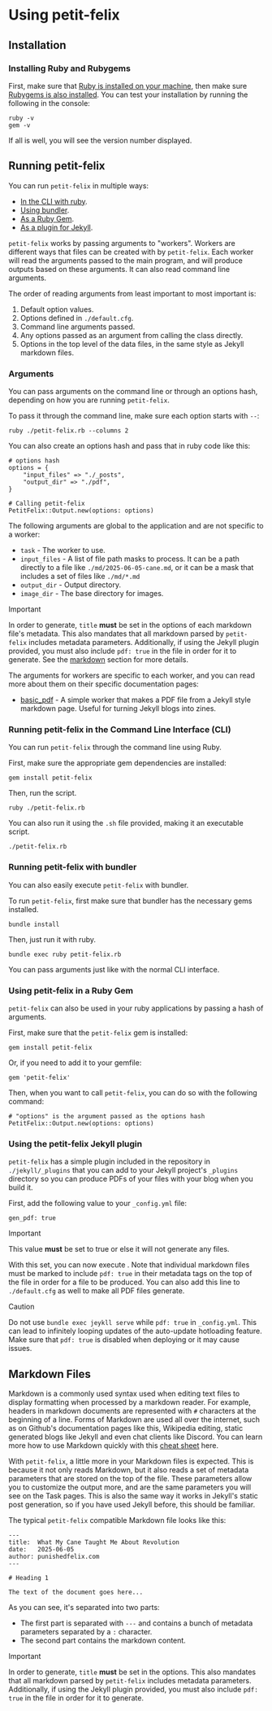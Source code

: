 # Using petit-felix

## Installation

### Installing Ruby and Rubygems

First, make sure that [Ruby is installed on your machine](https://www.ruby-lang.org/en/documentation/installation/), then make sure [Rubygems is also installed](https://rubygems.org/pages/download). You can test your installation by running the following in the console:

```
ruby -v
gem -v
```

If all is well, you will see the version number displayed.

## Running petit-felix

You can run ``petit-felix`` in multiple ways:

- [In the CLI with ruby](#running-petit-felix-in-the-command-line-interface-cli).
- [Using bundler](#running-petit-felix-with-bundler).
- [As a Ruby Gem](#using-petit-felix-in-a-ruby-gem).
- [As a plugin for Jekyll](#using-the-petit-felix-jekyll-plugin).

``petit-felix`` works by passing arguments to "workers". Workers are different ways that files can be created with by ``petit-felix``. Each worker will read the arguments passed to the main program, and will produce outputs based on these arguments. It can also read command line arguments.

The order of reading arguments from least important to most important is:

1. Default option values.
2. Options defined in ``./default.cfg``.
3. Command line arguments passed.
4. Any options passed as an argument from calling the class directly.
5. Options in the top level of the data files, in the same style as Jekyll markdown files.

### Arguments

You can pass arguments on the command line or through an options hash, depending on how you are running ``petit-felix``. 

To pass it through the command line, make sure each option starts with ``--``:

```
ruby ./petit-felix.rb --columns 2
``` 

You can also create an options hash and pass that in ruby code like this:

```
# options hash
options = {
	"input_files" => "./_posts",
	"output_dir" => "./pdf",
}

# Calling petit-felix
PetitFelix::Output.new(options: options)
```

The following arguments are global to the application and are not specific to a worker:
* ``task`` - The worker to use.
* ``input_files`` - A list of file path masks to process. It can be a path directly to a file like ``./md/2025-06-05-cane.md``, or it can be a mask that includes a set of files like ``./md/*.md``
* ``output_dir`` - Output directory.
* ``image_dir`` - The base directory for images.

> [!IMPORTANT]  
> In order to generate, ``title`` **must** be set in the options of each markdown file's metadata. This also mandates that all markdown parsed by ``petit-felix`` includes metadata parameters. Additionally, if using the Jekyll plugin provided, you must also include ``pdf: true`` in the file in order for it to generate. See the [markdown](#markdown-files) section for more details.

The arguments for workers are specific to each worker, and you can read more about them on their specific documentation pages:

- [basic_pdf](docs/workers/basic_pdf) - A simple worker that makes a PDF file from a Jekyll style markdown page. Useful for turning Jekyll blogs into zines.

### Running petit-felix in the Command Line Interface (CLI)

You can run ``petit-felix`` through the command line using Ruby.

First, make sure the appropriate gem dependencies are installed:

```
gem install petit-felix
```

Then, run the script.

```
ruby ./petit-felix.rb
```

You can also run it using the ``.sh`` file provided, making it an executable script.

```
./petit-felix.rb
```

### Running petit-felix with bundler

You can also easily execute ``petit-felix`` with bundler.

To run ``petit-felix``, first make sure that bundler has the necessary gems installed.

```
bundle install
```

Then, just run it with ruby.

```
bundle exec ruby petit-felix.rb
```

You can pass arguments just like with the normal CLI interface.

### Using petit-felix in a Ruby Gem

``petit-felix`` can also be used in your ruby applications by passing a hash of arguments.

First, make sure that the ``petit-felix`` gem is installed:

```
gem install petit-felix
```

Or, if you need to add it to your gemfile:

```
gem 'petit-felix'
```

Then, when you want to call ``petit-felix``, you can do so with the following command:

```
# "options" is the argument passed as the options hash
PetitFelix::Output.new(options: options)
```

### Using the petit-felix Jekyll plugin

``petit-felix`` has a simple plugin included in the repository in ``./jekyll/_plugins`` that you can add to your Jekyll project's ``_plugins`` directory so you can produce PDFs of your files with your blog when you build it.

First, add the following value to your ``_config.yml`` file:

```
gen_pdf: true
```

> [!IMPORTANT]  
> This value **must** be set to true or else it will not generate any files.

With this set, you can now execute . Note that individual markdown files must be marked to include ``pdf: true`` in their metadata tags on the top of the file in order for a file to be produced. You can also add this line to ``./default.cfg`` as well to make all PDF files generate.

> [!CAUTION]
> Do not use ``bundle exec jeykll serve`` while ``pdf: true`` in ``_config.yml``. This can lead to infinitely looping updates of the auto-update hotloading feature. Make sure that ``pdf: true`` is disabled when deploying or it may cause issues.


## Markdown Files

Markdown is a commonly used syntax used when editing text files to display formatting when processed by a markdown reader. For example, headers in markdown documents are represented with ``#`` characters at the beginning of a line. Forms of Markdown are used all over the internet, such as on Github's documentation pages like this, Wikipedia editing, static generated blogs like Jekyll and even chat clients like Discord. You can learn more how to use Markdown quickly with this [cheat sheet](https://www.markdownguide.org/cheat-sheet/) here.

With ``petit-felix``, a little more in your Markdown files is expected. This is because it not only reads Markdown, but it also reads a set of metadata parameters that are stored on the top of the file. These parameters allow you to customize the output more, and are the same parameters you will see on the Task pages. This is also the same way it works in Jekyll's static post generation, so if you have used Jekyll before, this should be familiar.

The typical ``petit-felix`` compatible Markdown file looks like this:

```
---
title:  What My Cane Taught Me About Revolution
date:   2025-06-05
author: punishedfelix.com
---

# Heading 1

The text of the document goes here...
```

As you can see, it's separated into two parts:
- The first part is separated with ``---`` and contains a bunch of metadata parameters separated by a ``:`` character.
- The second part contains the markdown content.

> [!IMPORTANT]  
> In order to generate, ``title`` **must** be set in the options. This also mandates that all markdown parsed by ``petit-felix`` includes metadata parameters. Additionally, if using the Jekyll plugin provided, you must also include ``pdf: true`` in the file in order for it to generate.


